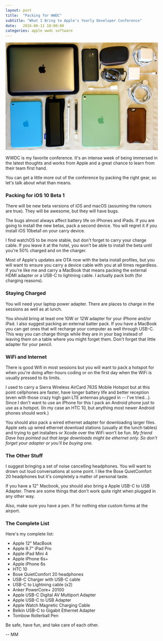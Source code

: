 ```yaml
---
layout: post
title:  "Packing for WWDC"
subtitle: "What I Bring to Apple's Yearly Developer Conference"
date:   2016-06-11 18:00:00
categories: apple wwdc software
---
```


![What I Pack](/assets/packing-for-wwdc.jpg)

WWDC is my favorite conference. It's an intense week of being immersed in the latest
thoughts and works from Apple and a great chance to learn from their team first hand.

You can get a little more out of the conference by packing the right gear, so let's talk about
what than means.

### Packing for iOS 10 Beta 1 ###

There will be new beta versions of iOS and macOS (assuming the rumors are true). They will be
awesome, but they will have bugs.

The bugs almost always affect battery life on iPhones and iPads. If you are going to install
the new betas, pack a second device. You will regret it if you install iOS 10beta1 on your
carry device.

I find watchOS to be more stable, but don't forget to carry your charge cable. If you leave it
at the hotel, you won't be able to install the beta until you're 50% charged and on the charger.

Most of Apple's updates are OTA now with the beta install profiles, but you will want to ensure
you carry a device cable with you at all times regardless. If you're like me and carry a MacBook that means packing the external HDMI adapter or a USB-C to lightning cable. I actually pack both (for charging reasons).

### Staying Charged ###

You will need your laptop power adapter. There are places to charge in the sessions as well as at lunch.

You should bring at least one 10W or 12W adapter for your iPhone and/or iPad. I also suggest packing an external batter pack. If you have a MacBook you can get ones that will recharge your computer as well through USB-C. This way you can charge things while they are in your bag instead of leaving them on a table where you might forget them. Don't forget that little adapter for your pencil.

### WiFi and Internet ###

There is good Wifi in most sessions but you will want to pack a hotspot for when you're doing after-hours coding or on the first day when the WiFi is usually pressed to its limits.

I used to carry a Sierra Wireless AirCard 763S Mobile Hotspot but at this point cellphones are faster, have longer battery life and better reception (even with those crazy high gain LTE antennas plugged in -- I've tried...). Since I don't want to use an iPhone for this I pack an Android phone just to use as a hotspot. (In my case an HTC 10, but anything most newer Android phones should work.)

You should also pack a wired ethernet adapter for downloading larger files. Apple sets up wired
ethernet download stations (usually at the lunch tables) and trying to get installers or Xcode
over the WiFi won't be fun. _My friend Dave has pointed out that large downloads might be
ethernet only. So don't forget your adapter or you'll be buying one._

### The Other Stuff ###

I suggest bringing a set of noise cancelling headphones. You will want to drown out loud conversations at some point. I like the Bose QuietComfort 20 headphones but it's completely a matter of personal taste.

If you have a 12" Macbook, you should also bring a Apple USB-C to USB Adapter. There are some things
that don't work quite right when plugged in any other way.

Also, make sure you have a pen. If for nothing else custom forms at the airport.

### The Complete List ###

Here's my complete list:

 - Apple 12" MacBook
 - Apple 9.7" iPad Pro
 - Apple iPad Mini 4
 - Apple iPhone 6s+
 - Apple iPhone 6s
 - HTC 10
 - Bose QuietComfort 20 headphones
 - USB-C Charger with USB-C cable
 - USB-C to Lightning cable (x2)
 - Anker PowerCore+ 20100
 - Apple USB-C Digital AV Multiport Adapter
 - Apple USB-C to USB Adapter
 - Apple Watch Magnetic Charging Cable
 - Belkin USB-C to Gigabit Ethernet Adapter
 - Tombow Rollerball Pen

 Be safe, have fun, and take care of each other.

 -- MM
